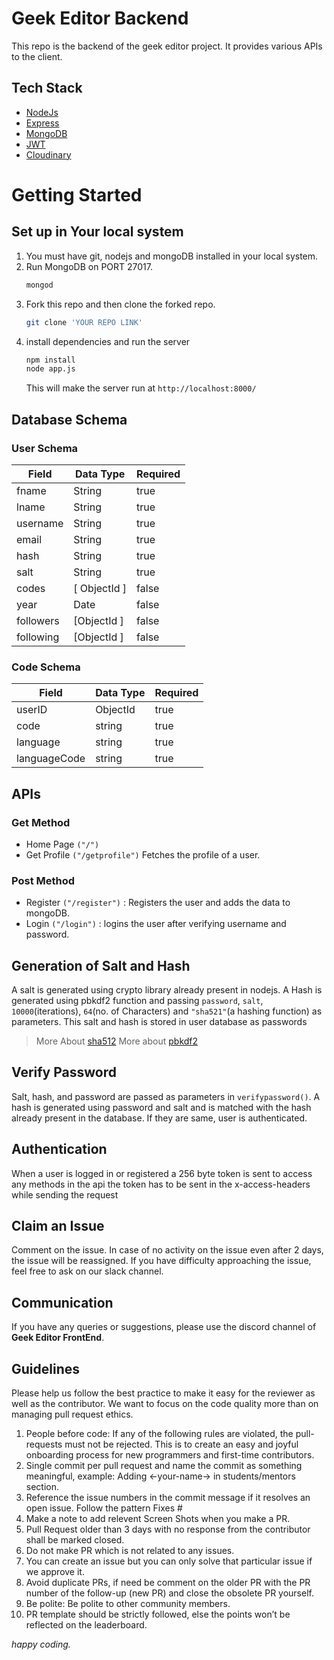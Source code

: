 # Geek Editor Backend

This repo is the backend of the geek editor project. It provides various APIs to the client.

## Tech Stack

- [NodeJs](https://nodejs.org/en/about/)
- [Express](https://expressjs.com/)
- [MongoDB](https://www.mongodb.com/)
- [JWT](https://jwt.io/introduction)
- [Cloudinary](https://cloudinary.com/)

# Getting Started

## Set up in Your local system

1. You must have git, nodejs and mongoDB installed in your local system.
2. Run MongoDB on PORT 27017.
   ```sh
   mongod
   ```
3. Fork this repo and then clone the forked repo.
   ```sh
   git clone 'YOUR REPO LINK'
   ```
4. install dependencies and run the server
   ```sh
   npm install
   node app.js
   ```
   This will make the server run at `http://localhost:8000/`

## Database Schema

### User Schema

| Field    | Data Type | Required |
| -------- | --------- | -------- |
| fname    | String    | true     |
| lname    | String    | true     |
| username | String    | true     |
| email    | String    | true     |
| hash     | String    | true     |
| salt     | String    | true     |
| codes    | [ ObjectId ]     | false    |
| year     | Date      | false    |
| followers    | [ObjectId ]     | false    |
| following    | [ObjectId ]     | false    |

### Code Schema

| Field  | Data Type | Required |
| ------ | --------- | -------- |
| userID | ObjectId     | true     |
| code   | string    | true     |
| language | string    | true     |
| languageCode | string    | true     |

## APIs

### Get Method

- Home Page `("/")`
- Get Profile `("/getprofile")` Fetches the profile of a user.

### Post Method

- Register `("/register")` : Registers the user and adds the data to mongoDB.
- Login `("/login")` : logins the user after verifying username and password.

## Generation of Salt and Hash

A salt is generated using crypto library already present in nodejs. A Hash is generated using pbkdf2 function and passing `password`, `salt`, `10000`(iterations), `64`(no. of Characters) and `"sha521"`(a hashing function) as parameters.
This salt and hash is stored in user database as passwords

> More About [sha512](https://medium.com/@zaid960928/cryptography-explaining-sha-512-ad896365a0c1)
> More about [pbkdf2](https://www.geeksforgeeks.org/node-js-crypto-pbkdf2-method/)

## Verify Password

Salt, hash, and password are passed as parameters in `verifypassword()`. A hash is generated using password and salt and is matched with the hash already present in the database. If they are same, user is authenticated.

## Authentication
When a user is logged in or registered a 256 byte token is sent to access any methods in the api the token has to be sent in the x-access-headers while sending the request

## Claim an Issue
Comment on the issue. In case of no activity on the issue even after 2 days, the issue will be reassigned. If you have difficulty approaching the issue, feel free to ask on our slack channel.

## Communication
If you have any queries or suggestions, please use the discord channel of **Geek Editor FrontEnd**.

## Guidelines
Please help us follow the best practice to make it easy for the reviewer as well as the contributor. We want to focus on the code quality more than on managing pull request ethics.
1. People before code: If any of the following rules are violated, the pull-requests must not be rejected. This is to create an easy and joyful onboarding process for new programmers and first-time contributors.
2. Single commit per pull request and name the commit as something meaningful, example: Adding <-your-name-> in students/mentors section.
3. Reference the issue numbers in the commit message if it resolves an open issue. Follow the pattern Fixes #
4. Make a note to add relevent Screen Shots when you make a PR.
5. Pull Request older than 3 days with no response from the contributor shall be marked closed.
6. Do not make PR which is not related to any issues. 
7. You can create an issue but you can only solve that particular issue if we approve it.
8. Avoid duplicate PRs, if need be comment on the older PR with the PR number of the follow-up (new PR) and close the obsolete PR yourself.
9. Be polite: Be polite to other community members.
10. PR template should be strictly followed, else the points won’t be reflected on the leaderboard.

*happy coding.*
